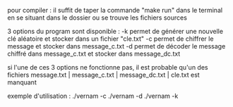 pour compiler : il suffit de taper la commande "make run" dans le terminal en se situant dans le dossier ou se trouve les fichiers sources

3 options du program sont disponible :
	-k permet de générer une nouvelle clé aléatoire et stocker dans un fichier "cle.txt"
	-c permet de chiffrer le message et stocker dans message_c.txt
	-d permet de décoder le message chiffré dans message_c.txt et stocker dans message_dc.txt

si l'une de ces 3 options ne fonctionne pas, il est probable qu'un des fichiers message.txt | message_c.txt | message_dc.txt | cle.txt est manquant

exemple d'utilisation :
./vernam -c
./vernam -d
./vernam -k